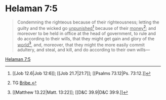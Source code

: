 # Helaman 7:5

> Condemning the righteous because of their righteousness; letting the guilty and the wicked go <u>unpunished</u>[^a] because of their <u>money</u>[^b]; and moreover to be held in office at the head of government, to rule and do according to their wills, that they might get gain and glory of the <u>world</u>[^c], and, moreover, that they might the more easily commit adultery, and steal, and kill, and do according to their own wills—

[Helaman 7:5](https://www.churchofjesuschrist.org/study/scriptures/bofm/hel/7?lang=eng&id=p5#p5)


[^a]: [[Job 12.6|Job 12:6]]; [[Job 21.7|21:7]]; [[Psalms 73.12|Ps. 73:12.]]
[^b]: TG [Bribe.](https://www.churchofjesuschrist.org/study/scriptures/tg/bribe?lang=eng)
[^c]: [[Matthew 13.22|Matt. 13:22]]; [[D&C 39.9|D&C 39:9.]]

